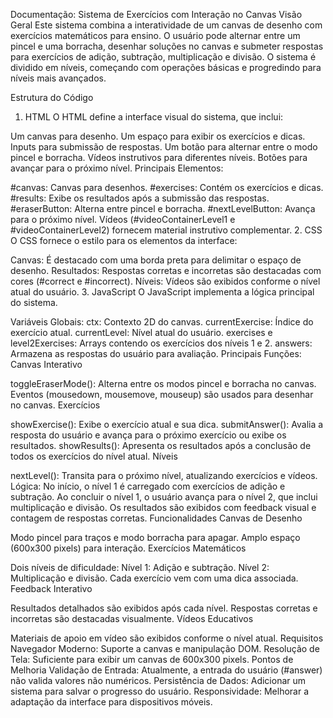 Documentação: Sistema de Exercícios com Interação no Canvas
Visão Geral
Este sistema combina a interatividade de um canvas de desenho com exercícios matemáticos para ensino. O usuário pode alternar entre um pincel e uma borracha, desenhar soluções no canvas e submeter respostas para exercícios de adição, subtração, multiplicação e divisão. O sistema é dividido em níveis, começando com operações básicas e progredindo para níveis mais avançados.

Estrutura do Código
1. HTML
O HTML define a interface visual do sistema, que inclui:

Um canvas para desenho.
Um espaço para exibir os exercícios e dicas.
Inputs para submissão de respostas.
Um botão para alternar entre o modo pincel e borracha.
Vídeos instrutivos para diferentes níveis.
Botões para avançar para o próximo nível.
Principais Elementos:

#canvas: Canvas para desenhos.
#exercises: Contém os exercícios e dicas.
#results: Exibe os resultados após a submissão das respostas.
#eraserButton: Alterna entre pincel e borracha.
#nextLevelButton: Avança para o próximo nível.
Vídeos (#videoContainerLevel1 e #videoContainerLevel2) fornecem material instrutivo complementar.
2. CSS
O CSS fornece o estilo para os elementos da interface:

Canvas: É destacado com uma borda preta para delimitar o espaço de desenho.
Resultados: Respostas corretas e incorretas são destacadas com cores (#correct e #incorrect).
Níveis: Vídeos são exibidos conforme o nível atual do usuário.
3. JavaScript
O JavaScript implementa a lógica principal do sistema.

Variáveis Globais:
ctx: Contexto 2D do canvas.
currentExercise: Índice do exercício atual.
currentLevel: Nível atual do usuário.
exercises e level2Exercises: Arrays contendo os exercícios dos níveis 1 e 2.
answers: Armazena as respostas do usuário para avaliação.
Principais Funções:
Canvas Interativo

toggleEraserMode(): Alterna entre os modos pincel e borracha no canvas.
Eventos (mousedown, mousemove, mouseup) são usados para desenhar no canvas.
Exercícios

showExercise(): Exibe o exercício atual e sua dica.
submitAnswer(): Avalia a resposta do usuário e avança para o próximo exercício ou exibe os resultados.
showResults(): Apresenta os resultados após a conclusão de todos os exercícios do nível atual.
Níveis

nextLevel(): Transita para o próximo nível, atualizando exercícios e vídeos.
Lógica:
No início, o nível 1 é carregado com exercícios de adição e subtração.
Ao concluir o nível 1, o usuário avança para o nível 2, que inclui multiplicação e divisão.
Os resultados são exibidos com feedback visual e contagem de respostas corretas.
Funcionalidades
Canvas de Desenho

Modo pincel para traços e modo borracha para apagar.
Amplo espaço (600x300 pixels) para interação.
Exercícios Matemáticos

Dois níveis de dificuldade:
Nível 1: Adição e subtração.
Nível 2: Multiplicação e divisão.
Cada exercício vem com uma dica associada.
Feedback Interativo

Resultados detalhados são exibidos após cada nível.
Respostas corretas e incorretas são destacadas visualmente.
Vídeos Educativos

Materiais de apoio em vídeo são exibidos conforme o nível atual.
Requisitos
Navegador Moderno: Suporte a canvas e manipulação DOM.
Resolução de Tela: Suficiente para exibir um canvas de 600x300 pixels.
Pontos de Melhoria
Validação de Entrada: Atualmente, a entrada do usuário (#answer) não valida valores não numéricos.
Persistência de Dados: Adicionar um sistema para salvar o progresso do usuário.
Responsividade: Melhorar a adaptação da interface para dispositivos móveis.
